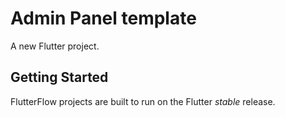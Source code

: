 # Admin Panel template

A new Flutter project.

## Getting Started

FlutterFlow projects are built to run on the Flutter _stable_ release.
